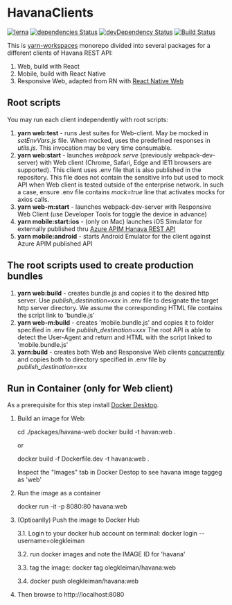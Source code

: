 # HavanaClients

[![lerna](https://img.shields.io/badge/maintained%20with-lerna-cc00ff.svg)](https://lerna.js.org/)
[![dependencies Status](https://david-dm.org/Tel-Aviv/HavanaClients/status.svg)](https://david-dm.org/Tel-Aviv/HavanaClients)
[![devDependency Status](https://david-dm.org/Tel-Aviv/HavanaClients/dev-status.svg)](https://david-dm.org//Tel-Aviv/HavanaClients#info=devDependencies)
[![Build Status](https://travis-ci.org/Tel-Aviv/HavanaClients.svg?branch=master)](https://travis-ci.org/Tel-Aviv/HavanaClients)


This is [yarn-workspaces](https://classic.yarnpkg.com/en/docs/workspaces/) monorepo divided into several packages for a different clients of Havana REST API:
1. Web, build with React
2. Mobile, build with React Native
3. Responsive Web, adapted from RN with [React Native Web](https://github.com/necolas/react-native-web)

## Root scripts
You may run each client independently with root scripts:
1. **yarn web:test** - runs Jest suites for Web-client. May be mocked in *setEnvVars.js* file. When mocked, uses the predefined responses in *utils.js*. This invocation may be very time consumable.
2. **yarn web:start** - launches *webpack serve* (previously webpack-dev-server) with Web client (Chrome, Safari, Edge and IE11 browsers are supported). This client uses .env file that is also published in the repository. This file does not contain the sensitive info but used to mock API when Web client is tested outside of the enterprise network. In such a case, ensure .env file contains *mock=true* line that activates mocks for axios calls.
3. **yarn web-m:start** - launches webpack-dev-server with Responsive Web Client (use Developer Tools for toggle the device in advance)
4. **yarn mobile:start:ios** - (only on Mac) launches iOS Simulator for externally published thru [Azure APIM Hanava REST API](https://apiportal.tel-aviv.gov.il/docs/services/presenceserver/operations/daysoff)
4. **yarn mobile:android** - starts Android Emulator for the client against Azure APIM published API

## The root scripts used to create production bundles
1. **yarn web:build** - creates bundle.js and copies it to the desired http server. Use *publish_destination=xxx* in .env file to designate the target http server directory. We assume the corresponding HTML file contains the script link to 'bundle.js'
2. **yarn web-m:build** - creates 'mobile.bundle.js' and copies it to folder specified in .env file *publish_destination=xxx*
The root API is able to detect the User-Agent and return and HTML with the script linked to 'mobile.bundle.js'
3. **yarn:build** - creates both Web and Responsive Web clients [concurrently](https://www.npmjs.com/package/concurrently) and copies both to directory specified in .env file by *publish_destination=xxx*

## Run in Container (only for Web client)
As a prerequisite for this step install [Docker Desktop](http://docker.com/products/docker-desktop).
1. Build an image for Web:

    cd ./packages/havana-web
    docker build -t havan:web .

    or

    docker build -f Dockerfile.dev -t havana:web .

    Inspect the "Images" tab in Docker Destop to see havana image taggeg as 'web'
    
2. Run the image as a container

    docker run -it -p 8080:80 havana:web

3. (Optioanlly) Push the image to Docker Hub

    3.1. Login to your docker hub account on terminal: docker login --username=olegkleiman

    3.2. run docker images and note the IMAGE ID for 'havana'

    3.3. tag the image: docker tag <IMAGEID> olegkleiman/havana:web

    3.4. docker push olegkleiman/havana:web

4. Then browse to http://localhost:8080
